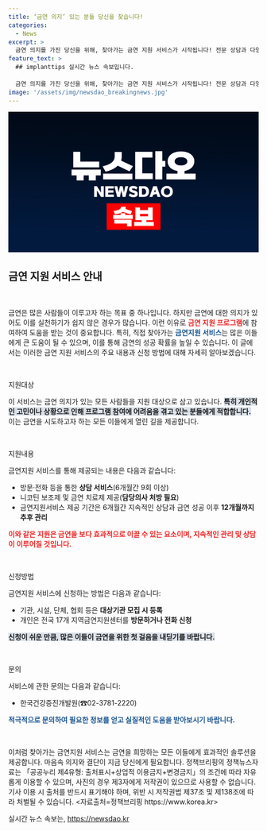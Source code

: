 ```yaml
---
title: ‘금연 의지’ 있는 분들 당신을 찾습니다!
categories:
  - News
excerpt: >
  금연 의지를 가진 당신을 위해, 찾아가는 금연 지원 서비스가 시작됩니다! 전문 상담과 다양한 지원을 통해 6개월간 철저히 관리해 드리니, 금연에 도전해 보세요!
feature_text: >
  ## implanttips 실시간 뉴스 속보입니다.

  금연 의지를 가진 당신을 위해, 찾아가는 금연 지원 서비스가 시작됩니다! 전문 상담과 다양한 지원을 통해 6개월간 철저히 관리해 드리니, 금연에 도전해 보세요!
image: '/assets/img/newsdao_breakingnews.jpg'
---
```


<p><img src="/assets/img/newsdao_breakingnews.jpg" alt="implanttips 속보" /></p>

<h2 data-ke-size="size26">금연 지원 서비스 안내</h2>

<p data-ke-size="size16">&nbsp;</p>

<p>금연은 많은 사람들이 이루고자 하는 목표 중 하나입니다. 하지만 금연에 대한 의지가 있어도 이를 실천하기가 쉽지 않은 경우가 많습니다. 이런 이유로 <b><span style="color: #ee2323;">금연 지원 프로그램</span></b>에 참여하여 도움을 받는 것이 중요합니다. 특히, 직접 찾아가는 <b><span style="color: #1a5490;">금연지원 서비스</span></b>는 많은 이들에게 큰 도움이 될 수 있으며, 이를 통해 금연의 성공 확률을 높일 수 있습니다. 이 글에서는 이러한 금연 지원 서비스의 주요 내용과 신청 방법에 대해 자세히 알아보겠습니다.</p>

<p data-ke-size="size16">&nbsp;</p>

<p>지원대상</p>

<p>이 서비스는 금연 의지가 있는 모든 사람들을 지원 대상으로 삼고 있습니다. <b><span style="background-color: #21538527;">특히 개인적인 고민이나 상황으로 인해 프로그램 참여에 어려움을 겪고 있는 분들에게 적합합니다.</span></b> 이는 금연을 시도하고자 하는 모든 이들에게 열린 길을 제공합니다.</p>

<p data-ke-size="size16">&nbsp;</p>

<p>지원내용</p>

<p>금연지원 서비스를 통해 제공되는 내용은 다음과 같습니다:</p>

<ul>
    <li>방문·전화 등을 통한 <b>상담 서비스</b>(6개월간 9회 이상)</li>
    <li>니코틴 보조제 및 금연 치료제 제공(<b>담당의사 처방 필요</b>)</li>
    <li>금연지원서비스 제공 기간은 6개월간 지속적인 상담과 금연 성공 이후 <b>12개월까지 추후 관리</b></li>
</ul>

<p><b><span style="color: #ee2323;">이와 같은 지원은 금연을 보다 효과적으로 이끌 수 있는 요소이며, 지속적인 관리 및 상담이 이루어질 것입니다.</span></b></p>

<p data-ke-size="size16">&nbsp;</p>

<p>신청방법</p>

<p>금연지원 서비스에 신청하는 방법은 다음과 같습니다:</p>

<ul>
    <li>기관, 시설, 단체, 협회 등은 <b>대상기관 모집 시 등록</b></li>
    <li>개인은 전국 17개 지역금연지원센터를 <b>방문하거나 전화 신청</b></li>
</ul>

<p><b><span style="background-color: #21538527;">신청이 쉬운 만큼, 많은 이들이 금연을 위한 첫 걸음을 내딛기를 바랍니다.</span></b></p>

<p data-ke-size="size16">&nbsp;</p>

<p>문의</p>

<p>서비스에 관한 문의는 다음과 같습니다:</p>

<ul>
    <li>한국건강증진개발원(☎02-3781-2220)</li>
</ul>

<p><b><span style="color: #1a5490;">적극적으로 문의하여 필요한 정보를 얻고 실질적인 도움을 받아보시기 바랍니다.</span></b></p>

<p data-ke-size="size16">&nbsp;</p>

<p>이처럼 찾아가는 금연지원 서비스는 금연을 희망하는 모든 이들에게 효과적인 솔루션을 제공합니다. 마음속 의지와 결단이 지금 당신에게 필요합니다. 정책브리핑의 정책뉴스자료는 「공공누리 제4유형: 출처표시+상업적 이용금지+변경금지」의 조건에 따라 자유롭게 이용할 수 있으며, 사진의 경우 제3자에게 저작권이 있으므로 사용할 수 없습니다. 기사 이용 시 출처를 반드시 표기해야 하며, 위반 시 저작권법 제37조 및 제138조에 따라 처벌될 수 있습니다. &lt;자료출처=정책브리핑 https://www.korea.kr></p>
실시간 뉴스 속보는, <a href="https://newsdao.kr" rel="dofollow">https://newsdao.kr</a>


